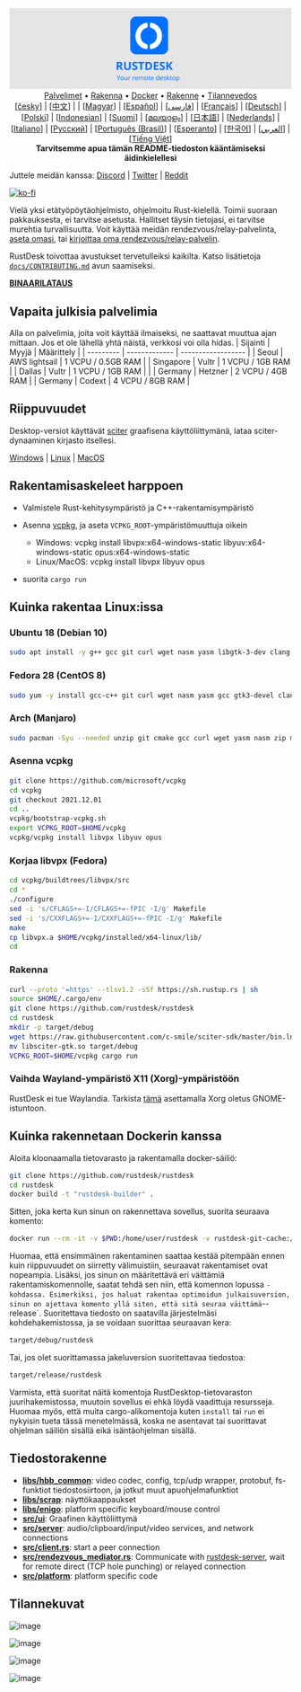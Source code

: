 <p align="center">
  <img src="../res/logo-header.svg" alt="RustDesk - Etätyöpöytäsi"><br>
  <a href="#free-public-servers">Palvelimet</a> •
  <a href="#raw-steps-to-build">Rakenna</a> •
  <a href="#how-to-build-with-docker">Docker</a> •
  <a href="#file-structure">Rakenne</a> •
  <a href="#snapshot">Tilannevedos</a><br>
  [<a href="docs/README-CS.md">česky</a>] | [<a href="docs/README-ZH.md">中文</a>] | | [<a href="docs/README-HU.md">Magyar</a>] | [<a href="docs/README-ES.md">Español</a>] | [<a href="docs/README-FA.md">فارسی</a>] | [<a href="docs/README-FR.md">Français</a>] | [<a href="docs/README-DE.md">Deutsch</a>] | [<a href="docs/README-PL.md">Polski</a>] | [<a href="docs/README-ID.md">Indonesian</a>] | [<a href="docs/README-FI.md">Suomi</a>] | [<a href="docs/README-ML.md">മലയാളം</a>] | [<a href="docs/README-JP.md">日本語</a>] | [<a href="docs/README-NL.md">Nederlands</a>] | [<a href="docs/README-IT.md">Italiano</a>] | [<a href="docs/README-RU.md">Русский</a>] | [<a href="docs/README-PTBR.md">Português (Brasil)</a>] | [<a href="docs/README-EO.md">Esperanto</a>] | [<a href="docs/README-KR.md">한국어</a>] | [<a href="docs/README-AR.md">العربي</a>] | [<a href="docs/README-VN.md">Tiếng Việt</a>]<br>
  <b>Tarvitsemme apua tämän README-tiedoston kääntämiseksi äidinkielellesi</b>
</p>

Juttele meidän kanssa: [Discord](https://discord.gg/nDceKgxnkV) | [Twitter](https://twitter.com/rustdesk) | [Reddit](https://www.reddit.com/r/rustdesk)

[![ko-fi](https://ko-fi.com/img/githubbutton_sm.svg)](https://ko-fi.com/I2I04VU09)

Vielä yksi etätyöpöytäohjelmisto, ohjelmoitu Rust-kielellä. Toimii suoraan pakkauksesta, ei tarvitse asetusta. Hallitset täysin tietojasi, ei tarvitse murehtia turvallisuutta. Voit käyttää meidän rendezvous/relay-palvelinta, [aseta omasi](https://rustdesk.com/server), tai [kirjoittaa oma rendezvous/relay-palvelin](https://github.com/rustdesk/rustdesk-server-demo).

RustDesk toivottaa avustukset tervetulleiksi kaikilta. Katso lisätietoja [`docs/CONTRIBUTING.md`](docs/CONTRIBUTING.md) avun saamiseksi.

[**BINAARILATAUS**](https://github.com/rustdesk/rustdesk/releases)

## Vapaita julkisia palvelimia

Alla on palvelimia, joita voit käyttää ilmaiseksi, ne saattavat muuttua ajan mittaan. Jos et ole lähellä yhtä näistä, verkkosi voi olla hidas.
| Sijainti | Myyjä | Määrittely |
| --------- | ------------- | ------------------ |
| Seoul | AWS lightsail | 1 VCPU / 0.5GB RAM |
| Singapore | Vultr | 1 VCPU / 1GB RAM |
| Dallas | Vultr | 1 VCPU / 1GB RAM | |
| Germany | Hetzner | 2 VCPU / 4GB RAM |
| Germany | Codext | 4 VCPU / 8GB RAM |

## Riippuvuudet

Desktop-versiot käyttävät [sciter](https://sciter.com/) graafisena käyttöliittymänä, lataa sciter-dynaaminen kirjasto itsellesi.

[Windows](https://raw.githubusercontent.com/c-smile/sciter-sdk/master/bin.win/x64/sciter.dll) |
[Linux](https://raw.githubusercontent.com/c-smile/sciter-sdk/master/bin.lnx/x64/libsciter-gtk.so) |
[MacOS](https://raw.githubusercontent.com/c-smile/sciter-sdk/master/bin.osx/libsciter.dylib)

## Rakentamisaskeleet harppoen

- Valmistele Rust-kehitysympäristö ja C++-rakentamisympäristö

- Asenna [vcpkg](https://github.com/microsoft/vcpkg), ja aseta `VCPKG_ROOT`-ympäristömuuttuja oikein

  - Windows: vcpkg install libvpx:x64-windows-static libyuv:x64-windows-static opus:x64-windows-static
  - Linux/MacOS: vcpkg install libvpx libyuv opus

- suorita `cargo run`

## Kuinka rakentaa Linux:issa

### Ubuntu 18 (Debian 10)

```sh
sudo apt install -y g++ gcc git curl wget nasm yasm libgtk-3-dev clang libxcb-randr0-dev libxdo-dev libxfixes-dev libxcb-shape0-dev libxcb-xfixes0-dev libasound2-dev libpulse-dev cmake
```

### Fedora 28 (CentOS 8)

```sh
sudo yum -y install gcc-c++ git curl wget nasm yasm gcc gtk3-devel clang libxcb-devel libxdo-devel libXfixes-devel pulseaudio-libs-devel cmake alsa-lib-devel
```

### Arch (Manjaro)

```sh
sudo pacman -Syu --needed unzip git cmake gcc curl wget yasm nasm zip make pkg-config clang gtk3 xdotool libxcb libxfixes alsa-lib pulseaudio
```

### Asenna vcpkg

```sh
git clone https://github.com/microsoft/vcpkg
cd vcpkg
git checkout 2021.12.01
cd ..
vcpkg/bootstrap-vcpkg.sh
export VCPKG_ROOT=$HOME/vcpkg
vcpkg/vcpkg install libvpx libyuv opus
```

### Korjaa libvpx (Fedora)

```sh
cd vcpkg/buildtrees/libvpx/src
cd *
./configure
sed -i 's/CFLAGS+=-I/CFLAGS+=-fPIC -I/g' Makefile
sed -i 's/CXXFLAGS+=-I/CXXFLAGS+=-fPIC -I/g' Makefile
make
cp libvpx.a $HOME/vcpkg/installed/x64-linux/lib/
cd
```

### Rakenna

```sh
curl --proto '=https' --tlsv1.2 -sSf https://sh.rustup.rs | sh
source $HOME/.cargo/env
git clone https://github.com/rustdesk/rustdesk
cd rustdesk
mkdir -p target/debug
wget https://raw.githubusercontent.com/c-smile/sciter-sdk/master/bin.lnx/x64/libsciter-gtk.so
mv libsciter-gtk.so target/debug
VCPKG_ROOT=$HOME/vcpkg cargo run
```

### Vaihda Wayland-ympäristö X11 (Xorg)-ympäristöön

RustDesk ei tue Waylandia. Tarkista [tämä](https://docs.fedoraproject.org/en-US/quick-docs/configuring-xorg-as-default-gnome-session/) asettamalla Xorg oletus GNOME-istuntoon.

## Kuinka rakennetaan Dockerin kanssa

Aloita kloonaamalla tietovarasto ja rakentamalla docker-säiliö:

```sh
git clone https://github.com/rustdesk/rustdesk
cd rustdesk
docker build -t "rustdesk-builder" .
```

Sitten, joka kerta kun sinun on rakennettava sovellus, suorita seuraava komento:

```sh
docker run --rm -it -v $PWD:/home/user/rustdesk -v rustdesk-git-cache:/home/user/.cargo/git -v rustdesk-registry-cache:/home/user/.cargo/registry -e PUID="$(id -u)" -e PGID="$(id -g)" rustdesk-builder
```

Huomaa, että ensimmäinen rakentaminen saattaa kestää pitempään ennen kuin riippuvuudet on siirretty välimuistiin, seuraavat rakentamiset ovat nopeampia. Lisäksi, jos sinun on määritettävä eri väittämiä rakentamiskomennolle, saatat tehdä sen niin, että komennon lopussa <OPTIONAL-ARGS>`-kohdassa. Esimerkiksi, jos haluat rakentaa optimoidun julkaisuversion, sinun on ajettava komento yllä siten, että sitä seuraa väittämä`--release`. Suoritettava tiedosto on saatavilla järjestelmäsi kohdehakemistossa, ja se voidaan suorittaa seuraavan kera:

```sh
target/debug/rustdesk
```

Tai, jos olet suorittamassa jakeluversion suoritettavaa tiedostoa:

```sh
target/release/rustdesk
```

Varmista, että suoritat näitä komentoja RustDesktop-tietovaraston juurihakemistossa, muutoin sovellus ei ehkä löydä vaadittuja resursseja. Huomaa myös, että muita cargo-alikomentoja kuten `install` tai `run` ei nykyisin tueta tässä menetelmässä, koska ne asentavat tai suorittavat ohjelman säiliön sisällä eikä isäntäohjelman sisällä.

## Tiedostorakenne

- **[libs/hbb_common](https://github.com/rustdesk/rustdesk/tree/master/libs/hbb_common)**: video codec, config, tcp/udp wrapper, protobuf, fs-funktiot tiedostosiirtoon, ja jotkut muut apuohjelmafunktiot
- **[libs/scrap](https://github.com/rustdesk/rustdesk/tree/master/libs/scrap)**: näyttökaappaukset
- **[libs/enigo](https://github.com/rustdesk/rustdesk/tree/master/libs/enigo)**: platform specific keyboard/mouse control
- **[src/ui](https://github.com/rustdesk/rustdesk/tree/master/src/ui)**: Graafinen käyttöliittymä
- **[src/server](https://github.com/rustdesk/rustdesk/tree/master/src/server)**: audio/clipboard/input/video services, and network connections
- **[src/client.rs](https://github.com/rustdesk/rustdesk/tree/master/src/client.rs)**: start a peer connection
- **[src/rendezvous_mediator.rs](https://github.com/rustdesk/rustdesk/tree/master/src/rendezvous_mediator.rs)**: Communicate with [rustdesk-server](https://github.com/rustdesk/rustdesk-server), wait for remote direct (TCP hole punching) or relayed connection
- **[src/platform](https://github.com/rustdesk/rustdesk/tree/master/src/platform)**: platform specific code

## Tilannekuvat

![image](https://user-images.githubusercontent.com/71636191/113112362-ae4deb80-923b-11eb-957d-ff88daad4f06.png)

![image](https://user-images.githubusercontent.com/71636191/113112619-f705a480-923b-11eb-911d-97e984ef52b6.png)

![image](https://user-images.githubusercontent.com/71636191/113112857-3fbd5d80-923c-11eb-9836-768325faf906.png)

![image](https://user-images.githubusercontent.com/71636191/135385039-38fdbd72-379a-422d-b97f-33df71fb1cec.png)
